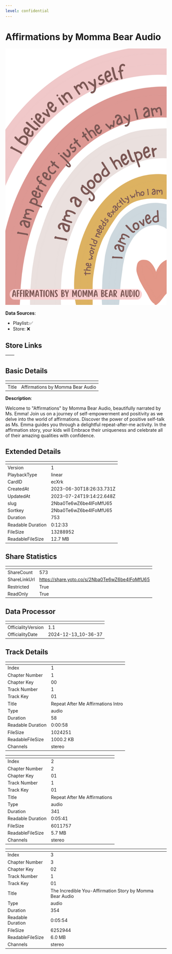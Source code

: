 ```yaml
---
level: confidential
---
```

# Affirmations by Momma Bear Audio

![card_[ecXrk].png](../../img/cards/card_[ecXrk].png)

**Data Sources**: 

- Playlist:✅
- Store: ❌


## Store Links

| <!-- --> | <!-- --> |
| - | - |


## Basic Details

| <!-- --> | <!-- --> |
| - | - |
| Title | Affirmations by Momma Bear Audio |

**Description**:

Welcome to "Affirmations" by Momma Bear Audio, beautifully narrated by Ms. Emma! Join us on a journey of self-empowerment and positivity as we delve into the world of affirmations. Discover the power of positive self-talk as Ms. Emma guides you through a delightful repeat-after-me activity. In the affirmation story, your kids will Embrace their uniqueness and celebrate all of their amazing qualities with confidence.


## Extended Details

| <!-- --> | <!-- --> |
| - | - |
| Version | 1 |
| PlaybackType | linear |
| CardID | ecXrk |
| CreatedAt | 2023-06-30T18:26:33.731Z |
| UpdatedAt | 2023-07-24T19:14:22.648Z |
| slug | 2Nba0Te6wZ6be4IFoMfU65 |
| Sortkey | 2Nba0Te6wZ6be4IFoMfU65 |
| Duration | 753 |
| Readable Duration | 0:12:33 |
| FileSize | 13288952 |
| ReadableFileSize | 12.7 MB |


## Share Statistics

| <!-- --> | <!-- --> |
| - | - |
| ShareCount | 573 |
| ShareLinkUrl | https://share.yoto.co/s/2Nba0Te6wZ6be4IFoMfU65 |
| Restricted | True |
| ReadOnly | True |


## Data Processor

| <!-- --> | <!-- --> |
| - | - |
| OfficialityVersion | 1.1
| OfficialityDate | 2024-12-13_10-36-37


## Track Details

| <!-- --> | <!-- --> |
| - | - |
| Index | 1 |
| Chapter Number | 1 |
| Chapter Key | 00 |
| Track Number | 1 |
| Track Key | 01 |
| Title | Repeat After Me Affirmations Intro |
| Type | audio |
| Duration | 58 |
| Readable Duration | 0:00:58 |
| FileSize | 1024251 |
| ReadableFileSize | 1000.2 KB |
| Channels | stereo |

| <!-- --> | <!-- --> |
| - | - |
| Index | 2 |
| Chapter Number | 2 |
| Chapter Key | 01 |
| Track Number | 1 |
| Track Key | 01 |
| Title | Repeat After Me Affirmations |
| Type | audio |
| Duration | 341 |
| Readable Duration | 0:05:41 |
| FileSize | 6011757 |
| ReadableFileSize | 5.7 MB |
| Channels | stereo |

| <!-- --> | <!-- --> |
| - | - |
| Index | 3 |
| Chapter Number | 3 |
| Chapter Key | 02 |
| Track Number | 1 |
| Track Key | 01 |
| Title | The Incredible You-Affirmation Story by Momma Bear Audio |
| Type | audio |
| Duration | 354 |
| Readable Duration | 0:05:54 |
| FileSize | 6252944 |
| ReadableFileSize | 6.0 MB |
| Channels | stereo |

